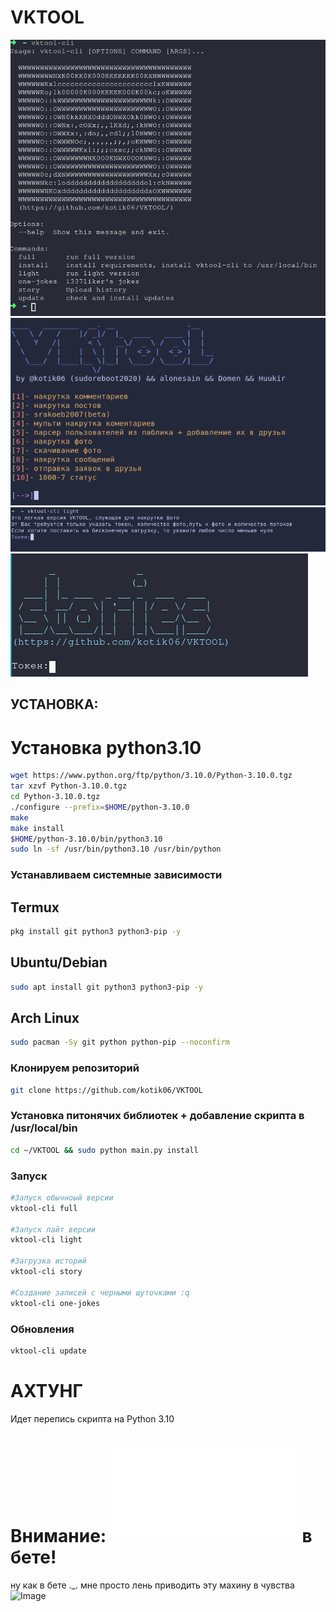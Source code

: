 # VKTOOL


![Image](img/1.png)
![Image](img/2.png)
![Image](img/3.png)
![Image](img/4.png)

## УСТАНОВКА:
# Установка python3.10 
```zsh
wget https://www.python.org/ftp/python/3.10.0/Python-3.10.0.tgz 
tar xzvf Python-3.10.0.tgz 
cd Python-3.10.0.tgz 
./configure --prefix=$HOME/python-3.10.0
make
make install
$HOME/python-3.10.0/bin/python3.10
sudo ln -sf /usr/bin/python3.10 /usr/bin/python

```

### Устанавливаем системные зависимости
## Termux

```zsh
pkg install git python3 python3-pip -y
```

## Ubuntu/Debian
```zsh
sudo apt install git python3 python3-pip -y
```

## Arch Linux
```zsh
sudo pacman -Sy git python python-pip --noconfirm
```

### Клонируем репозиторий
```zsh
git clone https://github.com/kotik06/VKTOOL
```

### Установка питонячих библиотек + добавление скрипта в /usr/local/bin
```zsh
cd ~/VKTOOL && sudo python main.py install
``` 
### Запуск
```zsh
#Запуск обычноый версии
vktool-cli full 

#Запуск лайт версии
vktool-cli light

#Загрузка историй
vktool-cli story

#Создание записей с черными шуточками :q
vktool-cli one-jokes
```

### Обновления
```zsh
vktool-cli update
```

# АХТУНГ 

Идет перепись скрипта на Python 3.10



# Внимание: ![srakoeb2007](srakoeb2007.py) в бете! 
ну как в бете ._. 
мне просто лень приводить эту махину в чувства
![Image](https://im0-tub-ru.yandex.net/i?id=abb5fe5771dc6f9e9b734423eeae7d3c&n=13)
